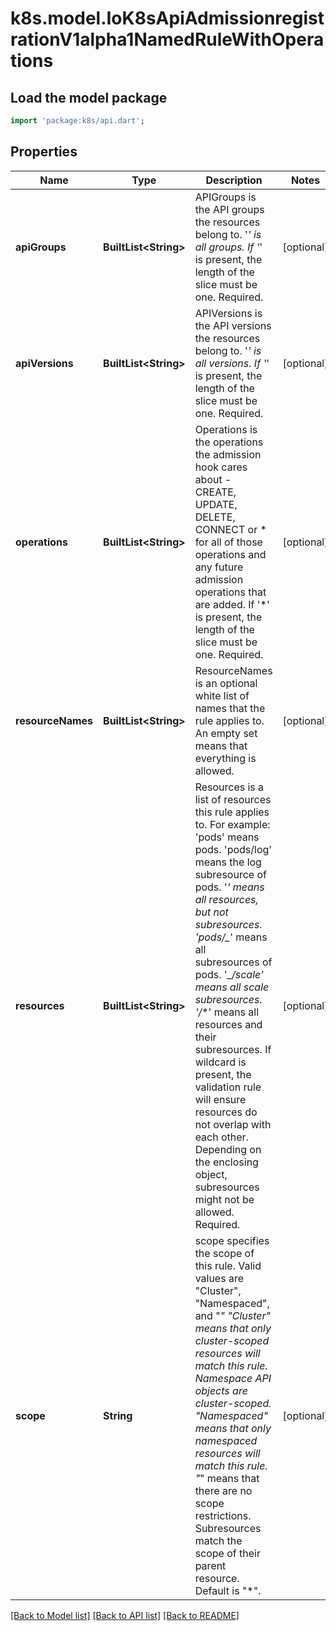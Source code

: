 # k8s.model.IoK8sApiAdmissionregistrationV1alpha1NamedRuleWithOperations

## Load the model package
```dart
import 'package:k8s/api.dart';
```

## Properties
Name | Type | Description | Notes
------------ | ------------- | ------------- | -------------
**apiGroups** | **BuiltList&lt;String&gt;** | APIGroups is the API groups the resources belong to. '*' is all groups. If '*' is present, the length of the slice must be one. Required. | [optional] 
**apiVersions** | **BuiltList&lt;String&gt;** | APIVersions is the API versions the resources belong to. '*' is all versions. If '*' is present, the length of the slice must be one. Required. | [optional] 
**operations** | **BuiltList&lt;String&gt;** | Operations is the operations the admission hook cares about - CREATE, UPDATE, DELETE, CONNECT or * for all of those operations and any future admission operations that are added. If '*' is present, the length of the slice must be one. Required. | [optional] 
**resourceNames** | **BuiltList&lt;String&gt;** | ResourceNames is an optional white list of names that the rule applies to.  An empty set means that everything is allowed. | [optional] 
**resources** | **BuiltList&lt;String&gt;** | Resources is a list of resources this rule applies to.  For example: 'pods' means pods. 'pods/log' means the log subresource of pods. '*' means all resources, but not subresources. 'pods/_*' means all subresources of pods. '*_/scale' means all scale subresources. '*_/_*' means all resources and their subresources.  If wildcard is present, the validation rule will ensure resources do not overlap with each other.  Depending on the enclosing object, subresources might not be allowed. Required. | [optional] 
**scope** | **String** | scope specifies the scope of this rule. Valid values are \"Cluster\", \"Namespaced\", and \"*\" \"Cluster\" means that only cluster-scoped resources will match this rule. Namespace API objects are cluster-scoped. \"Namespaced\" means that only namespaced resources will match this rule. \"*\" means that there are no scope restrictions. Subresources match the scope of their parent resource. Default is \"*\". | [optional] 

[[Back to Model list]](../README.md#documentation-for-models) [[Back to API list]](../README.md#documentation-for-api-endpoints) [[Back to README]](../README.md)



